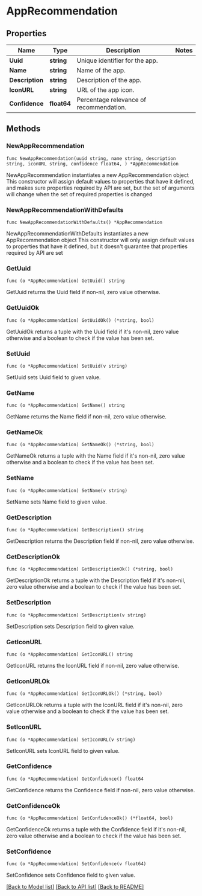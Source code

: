 # AppRecommendation

## Properties

Name | Type | Description | Notes
------------ | ------------- | ------------- | -------------
**Uuid** | **string** | Unique identifier for the app. | 
**Name** | **string** | Name of the app. | 
**Description** | **string** | Description of the app. | 
**IconURL** | **string** | URL of the app icon. | 
**Confidence** | **float64** | Percentage relevance of recommendation. | 

## Methods

### NewAppRecommendation

`func NewAppRecommendation(uuid string, name string, description string, iconURL string, confidence float64, ) *AppRecommendation`

NewAppRecommendation instantiates a new AppRecommendation object
This constructor will assign default values to properties that have it defined,
and makes sure properties required by API are set, but the set of arguments
will change when the set of required properties is changed

### NewAppRecommendationWithDefaults

`func NewAppRecommendationWithDefaults() *AppRecommendation`

NewAppRecommendationWithDefaults instantiates a new AppRecommendation object
This constructor will only assign default values to properties that have it defined,
but it doesn't guarantee that properties required by API are set

### GetUuid

`func (o *AppRecommendation) GetUuid() string`

GetUuid returns the Uuid field if non-nil, zero value otherwise.

### GetUuidOk

`func (o *AppRecommendation) GetUuidOk() (*string, bool)`

GetUuidOk returns a tuple with the Uuid field if it's non-nil, zero value otherwise
and a boolean to check if the value has been set.

### SetUuid

`func (o *AppRecommendation) SetUuid(v string)`

SetUuid sets Uuid field to given value.


### GetName

`func (o *AppRecommendation) GetName() string`

GetName returns the Name field if non-nil, zero value otherwise.

### GetNameOk

`func (o *AppRecommendation) GetNameOk() (*string, bool)`

GetNameOk returns a tuple with the Name field if it's non-nil, zero value otherwise
and a boolean to check if the value has been set.

### SetName

`func (o *AppRecommendation) SetName(v string)`

SetName sets Name field to given value.


### GetDescription

`func (o *AppRecommendation) GetDescription() string`

GetDescription returns the Description field if non-nil, zero value otherwise.

### GetDescriptionOk

`func (o *AppRecommendation) GetDescriptionOk() (*string, bool)`

GetDescriptionOk returns a tuple with the Description field if it's non-nil, zero value otherwise
and a boolean to check if the value has been set.

### SetDescription

`func (o *AppRecommendation) SetDescription(v string)`

SetDescription sets Description field to given value.


### GetIconURL

`func (o *AppRecommendation) GetIconURL() string`

GetIconURL returns the IconURL field if non-nil, zero value otherwise.

### GetIconURLOk

`func (o *AppRecommendation) GetIconURLOk() (*string, bool)`

GetIconURLOk returns a tuple with the IconURL field if it's non-nil, zero value otherwise
and a boolean to check if the value has been set.

### SetIconURL

`func (o *AppRecommendation) SetIconURL(v string)`

SetIconURL sets IconURL field to given value.


### GetConfidence

`func (o *AppRecommendation) GetConfidence() float64`

GetConfidence returns the Confidence field if non-nil, zero value otherwise.

### GetConfidenceOk

`func (o *AppRecommendation) GetConfidenceOk() (*float64, bool)`

GetConfidenceOk returns a tuple with the Confidence field if it's non-nil, zero value otherwise
and a boolean to check if the value has been set.

### SetConfidence

`func (o *AppRecommendation) SetConfidence(v float64)`

SetConfidence sets Confidence field to given value.



[[Back to Model list]](../README.md#documentation-for-models) [[Back to API list]](../README.md#documentation-for-api-endpoints) [[Back to README]](../README.md)


